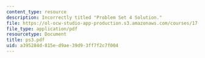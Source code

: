 ```yaml
---
content_type: resource
description: Incorrectly titled "Problem Set 4 Solution."
file: https://ol-ocw-studio-app-production.s3.amazonaws.com/courses/17-872-quantitative-research-in-political-science-and-public-policy-spring-2004/a395284d815ed9ae39d93ff7f2c7f004_ps3.pdf
file_type: application/pdf
resourcetype: Document
title: ps3.pdf
uid: a395284d-815e-d9ae-39d9-3ff7f2c7f004
---
```

